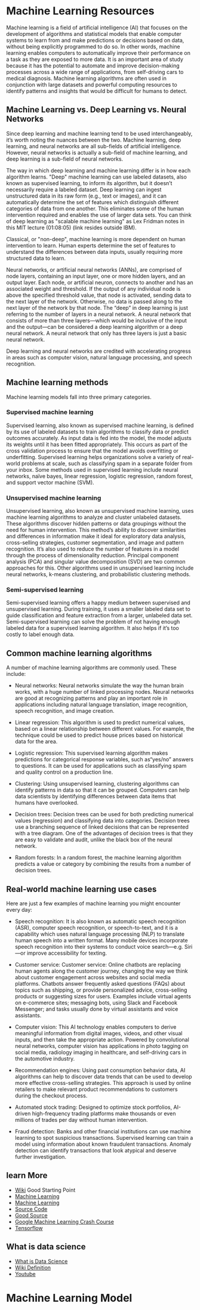 
# Machine Learning Resources

Machine learning is a field of artificial intelligence (AI) that focuses on the development of algorithms and statistical models that enable computer systems to learn from and make predictions or decisions based on data, without being explicitly programmed to do so. In other words, machine learning enables computers to automatically improve their performance on a task as they are exposed to more data. It is an important area of study because it has the potential to automate and improve decision-making processes across a wide range of applications, from self-driving cars to medical diagnosis. Machine learning algorithms are often used in conjunction with large datasets and powerful computing resources to identify patterns and insights that would be difficult for humans to detect.

## Machine Learning vs. Deep Learning vs. Neural Networks
Since deep learning and machine learning tend to be used interchangeably, it’s worth noting the nuances between the two. Machine learning, deep learning, and neural networks are all sub-fields of artificial intelligence. However, neural networks is actually a sub-field of machine learning, and deep learning is a sub-field of neural networks.

The way in which deep learning and machine learning differ is in how each algorithm learns. "Deep" machine learning can use labeled datasets, also known as supervised learning, to inform its algorithm, but it doesn’t necessarily require a labeled dataset. Deep learning can ingest unstructured data in its raw form (e.g., text or images), and it can automatically determine the set of features which distinguish different categories of data from one another. This eliminates some of the human intervention required and enables the use of larger data sets. You can think of deep learning as "scalable machine learning" as Lex Fridman notes in this MIT lecture (01:08:05) (link resides outside IBM).

Classical, or "non-deep", machine learning is more dependent on human intervention to learn. Human experts determine the set of features to understand the differences between data inputs, usually requiring more structured data to learn.

Neural networks, or artificial neural networks (ANNs), are comprised of node layers, containing an input layer, one or more hidden layers, and an output layer. Each node, or artificial neuron, connects to another and has an associated weight and threshold. If the output of any individual node is above the specified threshold value, that node is activated, sending data to the next layer of the network. Otherwise, no data is passed along to the next layer of the network by that node. The “deep” in deep learning is just referring to the number of layers in a neural network. A neural network that consists of more than three layers—which would be inclusive of the input and the output—can be considered a deep learning algorithm or a deep neural network. A neural network that only has three layers is just a basic neural network.

Deep learning and neural networks are credited with accelerating progress in areas such as computer vision, natural language processing, and speech recognition.

## Machine learning methods
Machine learning models fall into three primary categories.

### Supervised machine learning
Supervised learning, also known as supervised machine learning, is defined by its use of labeled datasets to train algorithms to classify data or predict outcomes accurately. As input data is fed into the model, the model adjusts its weights until it has been fitted appropriately. This occurs as part of the cross validation process to ensure that the model avoids overfitting or underfitting. Supervised learning helps organizations solve a variety of real-world problems at scale, such as classifying spam in a separate folder from your inbox. Some methods used in supervised learning include neural networks, naïve bayes, linear regression, logistic regression, random forest, and support vector machine (SVM).

### Unsupervised machine learning
Unsupervised learning, also known as unsupervised machine learning, uses machine learning algorithms to analyze and cluster unlabeled datasets. These algorithms discover hidden patterns or data groupings without the need for human intervention. This method’s ability to discover similarities and differences in information make it ideal for exploratory data analysis, cross-selling strategies, customer segmentation, and image and pattern recognition. It’s also used to reduce the number of features in a model through the process of dimensionality reduction. Principal component analysis (PCA) and singular value decomposition (SVD) are two common approaches for this. Other algorithms used in unsupervised learning include neural networks, k-means clustering, and probabilistic clustering methods.

### Semi-supervised learning
Semi-supervised learning offers a happy medium between supervised and unsupervised learning. During training, it uses a smaller labeled data set to guide classification and feature extraction from a larger, unlabeled data set. Semi-supervised learning can solve the problem of not having enough labeled data for a supervised learning algorithm. It also helps if it’s too costly to label enough data.

## Common machine learning algorithms
A number of machine learning algorithms are commonly used. These include:

* Neural networks: Neural networks simulate the way the human brain works, with a huge number of linked processing nodes. Neural networks are good at recognizing patterns and play an important role in applications including natural language translation, image recognition, speech recognition, and image creation.

* Linear regression: This algorithm is used to predict numerical values, based on a linear relationship between different values. For example, the technique could be used to predict house prices based on historical data for the area.

* Logistic regression: This supervised learning algorithm makes predictions for categorical response variables, such as“yes/no” answers to questions. It can be used for applications such as classifying spam and quality control on a production line.

* Clustering: Using unsupervised learning, clustering algorithms can identify patterns in data so that it can be grouped. Computers can help data scientists by identifying differences between data items that humans have overlooked.

* Decision trees: Decision trees can be used for both predicting numerical values (regression) and classifying data into categories. Decision trees use a branching sequence of linked decisions that can be represented with a tree diagram. One of the advantages of decision trees is that they are easy to validate and audit, unlike the black box of the neural network.

* Random forests: In a random forest, the machine learning algorithm predicts a value or category by combining the results from a number of decision trees.


## Real-world machine learning use cases
Here are just a few examples of machine learning you might encounter every day:

* Speech recognition: It is also known as automatic speech recognition (ASR), computer speech recognition, or speech-to-text, and it is a capability which uses natural language processing (NLP) to translate human speech into a written format. Many mobile devices incorporate speech recognition into their systems to conduct voice search—e.g. Siri—or improve accessibility for texting.

* Customer service:  Customer service:  Online chatbots are replacing human agents along the customer journey, changing the way we think about customer engagement across websites and social media platforms. Chatbots answer frequently asked questions (FAQs) about topics such as shipping, or provide personalized advice, cross-selling products or suggesting sizes for users. Examples include virtual agents on e-commerce sites; messaging bots, using Slack and Facebook Messenger; and tasks usually done by virtual assistants and voice assistants.

* Computer vision: This AI technology enables computers to derive meaningful information from digital images, videos, and other visual inputs, and then take the appropriate action. Powered by convolutional neural networks, computer vision has applications in photo tagging on social media, radiology imaging in healthcare, and self-driving cars in the automotive industry.

* Recommendation engines: Using past consumption behavior data, AI algorithms can help to discover data trends that can be used to develop more effective cross-selling strategies. This approach is used by online retailers to make relevant product recommendations to customers during the checkout process.

* Automated stock trading: Designed to optimize stock portfolios, AI-driven high-frequency trading platforms make thousands or even millions of trades per day without human intervention.

* Fraud detection: Banks and other financial institutions can use machine learning to spot suspicious transactions. Supervised learning can train a model using information about known fraudulent transactions. Anomaly detection can identify transactions that look atypical and deserve further investigation.

## learn More

* [Wiki](https://en.wikipedia.org/wiki/Machine_learning) Good Starting Point
* [Machine Learning](https://github.com/ujjwalkarn/Machine-Learning-Tutorials)
* [Machine Learning](https://github.com/ujjwalkarn)
* [Source Code](https://github.com/hunkim/DeepLearningZeroToAll)
* [Good Source](https://github.com/ujjwalkarn/Machine-Learning-Tutorials)
* [Google Machine Learning Crash Course](https://developers.google.com/machine-learning/crash-course/ml-intro)
* [Tensorflow](https://www.tensorflow.org/)

## What is data science
* [What is Data Science](https://datascience.berkeley.edu/about/what-is-data-science/)
* [Wiki Definition](https://en.wikipedia.org/wiki/Data_science)
* [Youtube](https://www.youtube.com/watch?v=-ETQ97mXXF0)

# Machine Learning Model
